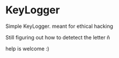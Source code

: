 # KeyLogger
Simple KeyLogger. meant for ethical hacking 

Still figuring out how to detetect the letter ñ

help is welcome :)
